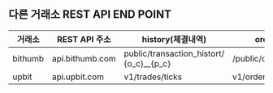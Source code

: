 ## 다른 거래소 REST API END POINT 

거래소   |  REST API 주소 |history(체결내역) | orderbook(오더북) | ticker(티커) 
--------|----------------|-----------------|------------------|--------------
bithumb | api.bithumb.com|public/transaction_histort/ {o_c}__{p_c}|/public/orderbook/{o_c}_{p_c}|/public/ticker/{o_c}_{p_c}
upbit   | api.upbit.com  | v1/trades/ticks |  v1/orderbook     | v1/ticker
